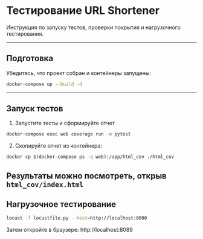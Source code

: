 
# Тестирование URL Shortener

Инструкция по запуску тестов, проверки покрытия и нагрузочного тестирования.

---

## Подготовка

Убедитесь, что проект собран и контейнеры запущены:

```bash
docker-compose up --build -d
```

---

## Запуск тестов

1. Запустите тесты и сформируйте отчет
```bash
docker-compose exec web coverage run -m pytest
```

2. Скопируйте отчет из контейнера:

```bash
docker cp $(docker-compose ps -q web):/app/html_cov ./html_cov
```

Результаты можно посмотреть, открыв `html_cov/index.html`
---

## Нагрузочное тестирование

```bash
locust -f locustfile.py --host=http://localhost:8000
```

Затем откройте в браузере: http://localhost:8089
